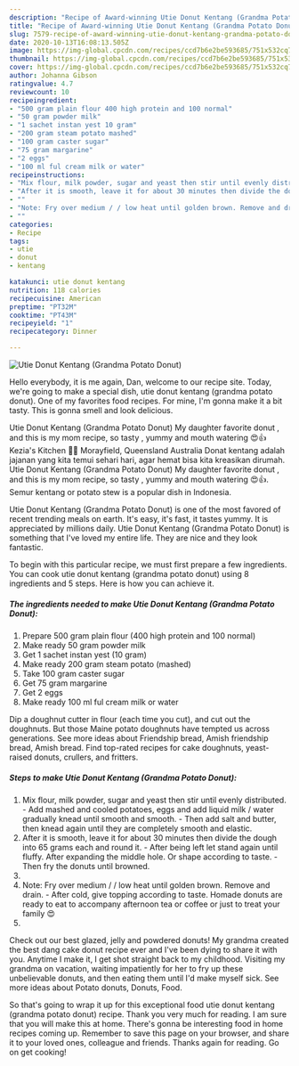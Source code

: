```yaml
---
description: "Recipe of Award-winning Utie Donut Kentang (Grandma Potato Donut)"
title: "Recipe of Award-winning Utie Donut Kentang (Grandma Potato Donut)"
slug: 7579-recipe-of-award-winning-utie-donut-kentang-grandma-potato-donut
date: 2020-10-13T16:08:13.505Z
image: https://img-global.cpcdn.com/recipes/ccd7b6e2be593685/751x532cq70/utie-donut-kentang-grandma-potato-donut-recipe-main-photo.jpg
thumbnail: https://img-global.cpcdn.com/recipes/ccd7b6e2be593685/751x532cq70/utie-donut-kentang-grandma-potato-donut-recipe-main-photo.jpg
cover: https://img-global.cpcdn.com/recipes/ccd7b6e2be593685/751x532cq70/utie-donut-kentang-grandma-potato-donut-recipe-main-photo.jpg
author: Johanna Gibson
ratingvalue: 4.7
reviewcount: 10
recipeingredient:
- "500 gram plain flour 400 high protein and 100 normal"
- "50 gram powder milk"
- "1 sachet instan yest 10 gram"
- "200 gram steam potato mashed"
- "100 gram caster sugar"
- "75 gram margarine"
- "2 eggs"
- "100 ml ful cream milk or water"
recipeinstructions:
- "Mix flour, milk powder, sugar and yeast then stir until evenly distributed. Add mashed and cooled potatoes, eggs and add liquid milk / water gradually knead until smooth and smooth. Then add salt and butter, then knead again until they are completely smooth and elastic."
- "After it is smooth, leave it for about 30 minutes then divide the dough into 65 grams each and round it. After being left let stand again until fluffy. After expanding the middle hole. Or shape according to taste. Then fry the donuts until browned."
- ""
- "Note: Fry over medium / / low heat until golden brown. Remove and drain. After cold, give topping according to taste. Homade donuts are ready to eat to accompany afternoon tea or coffee or just to treat your family 😍"
- ""
categories:
- Recipe
tags:
- utie
- donut
- kentang

katakunci: utie donut kentang 
nutrition: 118 calories
recipecuisine: American
preptime: "PT32M"
cooktime: "PT43M"
recipeyield: "1"
recipecategory: Dinner

---
```



![Utie Donut Kentang (Grandma Potato Donut)](https://img-global.cpcdn.com/recipes/ccd7b6e2be593685/751x532cq70/utie-donut-kentang-grandma-potato-donut-recipe-main-photo.jpg)

Hello everybody, it is me again, Dan, welcome to our recipe site. Today, we're going to make a special dish, utie donut kentang (grandma potato donut). One of my favorites food recipes. For mine, I'm gonna make it a bit tasty. This is gonna smell and look delicious.

Utie Donut Kentang (Grandma Potato Donut) My daughter favorite donut , and this is my mom recipe, so tasty , yummy and mouth watering 😍👍 Kezia&#39;s Kitchen 👩‍🍳 Morayfield, Queensland Australia Donat kentang adalah jajanan yang kita temui sehari hari, agar hemat bisa kita kreasikan dirumah. Utie Donut Kentang (Grandma Potato Donut) My daughter favorite donut , and this is my mom recipe, so tasty , yummy and mouth watering 😍👍. Semur kentang or potato stew is a popular dish in Indonesia.

Utie Donut Kentang (Grandma Potato Donut) is one of the most favored of recent trending meals on earth. It's easy, it's fast, it tastes yummy. It is appreciated by millions daily. Utie Donut Kentang (Grandma Potato Donut) is something that I've loved my entire life. They are nice and they look fantastic.


To begin with this particular recipe, we must first prepare a few ingredients. You can cook utie donut kentang (grandma potato donut) using 8 ingredients and 5 steps. Here is how you can achieve it.

<!--inarticleads1-->

##### The ingredients needed to make Utie Donut Kentang (Grandma Potato Donut):

1. Prepare 500 gram plain flour (400 high protein and 100 normal)
1. Make ready 50 gram powder milk
1. Get 1 sachet instan yest (10 gram)
1. Make ready 200 gram steam potato (mashed)
1. Take 100 gram caster sugar
1. Get 75 gram margarine
1. Get 2 eggs
1. Make ready 100 ml ful cream milk or water


Dip a doughnut cutter in flour (each time you cut), and cut out the doughnuts. But those Maine potato doughnuts have tempted us across generations. See more ideas about Friendship bread, Amish friendship bread, Amish bread. Find top-rated recipes for cake doughnuts, yeast-raised donuts, crullers, and fritters. 

<!--inarticleads2-->

##### Steps to make Utie Donut Kentang (Grandma Potato Donut):

1. Mix flour, milk powder, sugar and yeast then stir until evenly distributed. - Add mashed and cooled potatoes, eggs and add liquid milk / water gradually knead until smooth and smooth. - Then add salt and butter, then knead again until they are completely smooth and elastic.
1. After it is smooth, leave it for about 30 minutes then divide the dough into 65 grams each and round it. - After being left let stand again until fluffy. After expanding the middle hole. Or shape according to taste. - Then fry the donuts until browned.
1. 
1. Note: Fry over medium / / low heat until golden brown. Remove and drain. - After cold, give topping according to taste. Homade donuts are ready to eat to accompany afternoon tea or coffee or just to treat your family 😍
1. 


Check out our best glazed, jelly and powdered donuts! My grandma created the best dang cake donut recipe ever and I&#39;ve been dying to share it with you. Anytime I make it, I get shot straight back to my childhood. Visiting my grandma on vacation, waiting impatiently for her to fry up these unbelievable donuts, and then eating them until I&#39;d make myself sick. See more ideas about Potato donuts, Donuts, Food. 

So that's going to wrap it up for this exceptional food utie donut kentang (grandma potato donut) recipe. Thank you very much for reading. I am sure that you will make this at home. There's gonna be interesting food in home recipes coming up. Remember to save this page on your browser, and share it to your loved ones, colleague and friends. Thanks again for reading. Go on get cooking!
